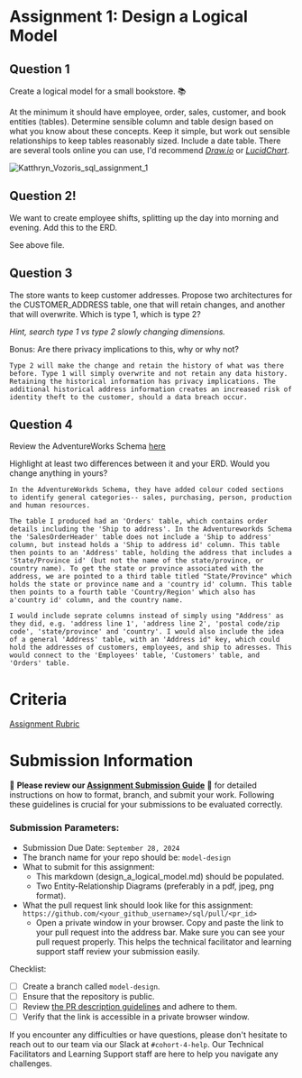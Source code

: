 # Assignment 1: Design a Logical Model

## Question 1
Create a logical model for a small bookstore. 📚

At the minimum it should have employee, order, sales, customer, and book entities (tables). Determine sensible column and table design based on what you know about these concepts. Keep it simple, but work out sensible relationships to keep tables reasonably sized. Include a date table. There are several tools online you can use, I'd recommend [_Draw.io_](https://www.drawio.com/) or [_LucidChart_](https://www.lucidchart.com/pages/).


![Katthryn_Vozoris_sql_assignment_1](https://github.com/user-attachments/assets/8af77f7d-d460-4fb7-b43f-7abdd17d27be)


## Question 2!

We want to create employee shifts, splitting up the day into morning and evening. Add this to the ERD.

See above file.

## Question 3
The store wants to keep customer addresses. Propose two architectures for the CUSTOMER_ADDRESS table, one that will retain changes, and another that will overwrite. Which is type 1, which is type 2?

_Hint, search type 1 vs type 2 slowly changing dimensions._

Bonus: Are there privacy implications to this, why or why not?
```
Type 2 will make the change and retain the history of what was there before. Type 1 will simply overwrite and not retain any data history. Retaining the historical information has privacy implications. The additional historical address information creates an increased risk of identity theft to the customer, should a data breach occur.
```

## Question 4
Review the AdventureWorks Schema [here](https://i.stack.imgur.com/LMu4W.gif)

Highlight at least two differences between it and your ERD. Would you change anything in yours?
```
In the AdventureWorkds Schema, they have added colour coded sections to identify general categories-- sales, purchasing, person, production and human resources.

The table I produced had an 'Orders' table, which contains order details including the 'Ship to address'. In the Adventureworkds Schema the 'SalesOrderHeader' table does not include a 'Ship to address' column, but instead holds a 'Ship to address id' column. This table then points to an 'Address' table, holding the address that includes a 'State/Province id' (but not the name of the state/province, or country name). To get the state or province associated with the address, we are pointed to a third table titled "State/Province" which holds the state or province name and a 'country id' column. This table then points to a fourth table 'Country/Region' which also has a'country id' column, and the country name.

I would include seprate columns instead of simply using "Address' as they did, e.g. 'address line 1', 'address line 2', 'postal code/zip code', 'state/province' and 'country'. I would also include the idea of a general 'Address' table, with an 'Address id" key, which could hold the addresses of customers, employees, and ship to adresses. This would connect to the 'Employees' table, 'Customers' table, and 'Orders' table.
```

# Criteria

[Assignment Rubric](./assignment_rubric.md)

# Submission Information

🚨 **Please review our [Assignment Submission Guide](https://github.com/UofT-DSI/onboarding/blob/main/onboarding_documents/submissions.md)** 🚨 for detailed instructions on how to format, branch, and submit your work. Following these guidelines is crucial for your submissions to be evaluated correctly.

### Submission Parameters:
* Submission Due Date: `September 28, 2024`
* The branch name for your repo should be: `model-design`
* What to submit for this assignment:
    * This markdown (design_a_logical_model.md) should be populated.
    * Two Entity-Relationship Diagrams (preferably in a pdf, jpeg, png format).
* What the pull request link should look like for this assignment: `https://github.com/<your_github_username>/sql/pull/<pr_id>`
    * Open a private window in your browser. Copy and paste the link to your pull request into the address bar. Make sure you can see your pull request properly. This helps the technical facilitator and learning support staff review your submission easily.

Checklist:
- [ ] Create a branch called `model-design`.
- [ ] Ensure that the repository is public.
- [ ] Review [the PR description guidelines](https://github.com/UofT-DSI/onboarding/blob/main/onboarding_documents/submissions.md#guidelines-for-pull-request-descriptions) and adhere to them.
- [ ] Verify that the link is accessible in a private browser window.

If you encounter any difficulties or have questions, please don't hesitate to reach out to our team via our Slack at `#cohort-4-help`. Our Technical Facilitators and Learning Support staff are here to help you navigate any challenges.
